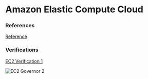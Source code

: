 # Amazon Elastic Compute Cloud
### References  

[Reference](http://VerificationURL.com)

### Verifications  

[EC2 Verification 1](http://VerificationURL.com)

![EC2 Governor 2](/artifacts/AWS/artifact-ec2-1.png)
